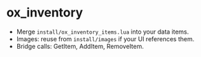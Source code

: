 # ox_inventory

- Merge `install/ox_inventory_items.lua` into your data items.
- Images: reuse from `install/images` if your UI references them.
- Bridge calls: GetItem, AddItem, RemoveItem.
